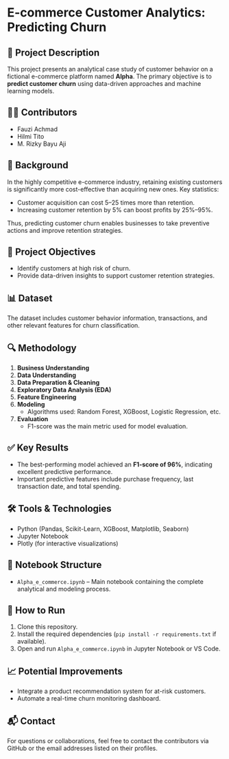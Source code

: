 # E-commerce Customer Analytics: Predicting Churn

## 📌 Project Description
This project presents an analytical case study of customer behavior on a fictional e-commerce platform named **Alpha**. The primary objective is to **predict customer churn** using data-driven approaches and machine learning models.

## 👨‍💻 Contributors
- Fauzi Achmad  
- Hilmi Tito  
- M. Rizky Bayu Aji

## 🧠 Background
In the highly competitive e-commerce industry, retaining existing customers is significantly more cost-effective than acquiring new ones. Key statistics:
- Customer acquisition can cost 5–25 times more than retention.
- Increasing customer retention by 5% can boost profits by 25%–95%.

Thus, predicting customer churn enables businesses to take preventive actions and improve retention strategies.

## 🎯 Project Objectives
- Identify customers at high risk of churn.
- Provide data-driven insights to support customer retention strategies.

## 📊 Dataset
The dataset includes customer behavior information, transactions, and other relevant features for churn classification.

## 🔍 Methodology
1. **Business Understanding**
2. **Data Understanding**
3. **Data Preparation & Cleaning**
4. **Exploratory Data Analysis (EDA)**
5. **Feature Engineering**
6. **Modeling**
   - Algorithms used: Random Forest, XGBoost, Logistic Regression, etc.
7. **Evaluation**
   - F1-score was the main metric used for model evaluation.

## ✅ Key Results
- The best-performing model achieved an **F1-score of 96%**, indicating excellent predictive performance.
- Important predictive features include purchase frequency, last transaction date, and total spending.

## 🛠️ Tools & Technologies
- Python (Pandas, Scikit-Learn, XGBoost, Matplotlib, Seaborn)
- Jupyter Notebook
- Plotly (for interactive visualizations)

## 📂 Notebook Structure
- `Alpha_e_commerce.ipynb` – Main notebook containing the complete analytical and modeling process.

## 🚀 How to Run
1. Clone this repository.
2. Install the required dependencies (`pip install -r requirements.txt` if available).
3. Open and run `Alpha_e_commerce.ipynb` in Jupyter Notebook or VS Code.

## 📈 Potential Improvements
- Integrate a product recommendation system for at-risk customers.
- Automate a real-time churn monitoring dashboard.

## 📬 Contact
For questions or collaborations, feel free to contact the contributors via GitHub or the email addresses listed on their profiles.